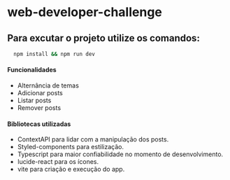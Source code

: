 # web-developer-challenge

## Para excutar o projeto utilize os comandos:

```bash
  npm install && npm run dev
```

#### Funcionalidades

- Alternância de temas
- Adicionar posts
- Listar posts
- Remover posts

#### Bibliotecas utilizadas

- ContextAPI para lidar com a manipulação dos posts.
- Styled-components para estilização.
- Typescript para maior confiabilidade no momento de desenvolvimento.
- lucide-react para os ícones.
- vite para criação e execução do app.
